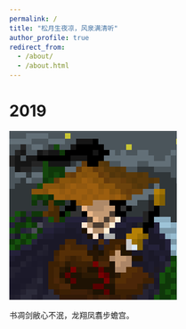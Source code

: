 ```yaml
---
permalink: /
title: "松月生夜凉，风泉满清听"
author_profile: true
redirect_from: 
  - /about/
  - /about.html
---
```


2019
=====

![2019](/images/IMG_3561.PNG)

书凋剑敝心不泯，龙翔凤翥步蟾宫。


